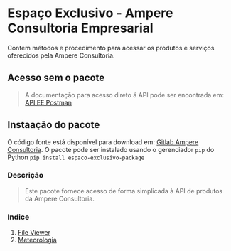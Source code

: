 # Espaço Exclusivo - Ampere Consultoria Empresarial
Contem métodos e procedimento para acessar os produtos e serviços oferecidos pela Ampere Consultoria.

## Acesso sem o pacote

> A documentação para acesso direto á API pode ser encontrada em: [API EE Postman](https://documenter.getpostman.com/view/5400288/SzKYMw7o)


## Instaação do pacote
>>>
O código fonte está disponível para download em: [Gitlab Ampere Consultoria](https://gitlab.com/diego.yosiura.ampere/espaco-exclusivo-package.git).
O pacote pode ser instalado usando o gerenciador `pip` do Python `pip install espaco-exclusivo-package`
>>>

### Descrição
> Este pacote fornece acesso de forma simplicada à API de produtos da Ampere Consultoria.

### Indice
1. [File Viewer](./docs/file_viewer/FILE_VIEWER.md)
2. [Meteorologia](./docs/meteorologia/METEOROLOGIA.md)